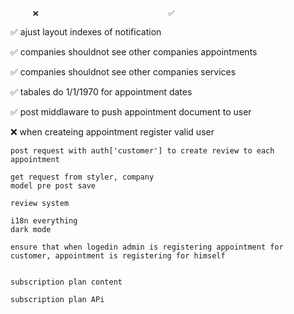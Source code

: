          ❌                             ✅

✅ ajust layout indexes of notification

✅ companies shouldnot see other companies appointments

✅ companies shouldnot see other companies services

✅ tabales do 1/1/1970 for appointment dates

✅ post middlaware to push appointment document to user

❌ when createing appointment register valid user

    post request with auth['customer'] to create review to each appointment

    get request from styler, company
    model pre post save

    review system

    i18n everything
    dark mode

    ensure that when logedin admin is registering appointment for customer, appointment is registering for himself


    subscription plan content

    subscription plan APi
